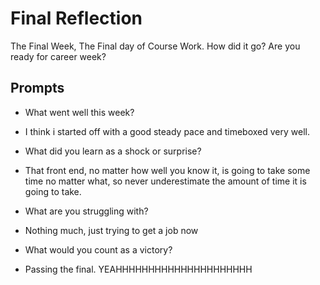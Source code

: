 # Final Reflection
The Final Week, The Final day of Course Work. How did it go? Are you ready for career week?

## Prompts
- What went well this week?

- I think i started off with a good steady pace and timeboxed very well.

- What did you learn as a shock or surprise?

- That front end, no matter how well you know it, is going to take some time no matter what, so never underestimate the amount of time it is going to take.

- What are you struggling with?

- Nothing much, just trying to get a job now

- What would you count as a victory?

- Passing the final. YEAHHHHHHHHHHHHHHHHHHHHH